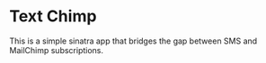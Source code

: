 # Text Chimp #

This is a simple sinatra app that bridges the gap between SMS and MailChimp
subscriptions.
